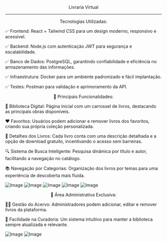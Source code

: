 <span align="center">

Livraria Virtual

</span>

-----------------------------------------------------

<p align="center">
 Tecnologias Utilizadas:
</p>
<p>✅ Frontend: React + Tailwind CSS para um design moderno, responsivo e acessível.</p>
<p>✅ Backend: Node.js com autenticação JWT para segurança e escalabilidade.</p>
<p>✅ Banco de Dados: PostgreSQL, garantindo confiabilidade e eficiência no armazenamento das informações.</p>
<p>✅ Infraestrutura: Docker para um ambiente padronizado e fácil implantação.</p>
<p>✅ Testes: Postman para validação e aprimoramento da API.</p>
<p align="center">
🔹 Principais Funcionalidades:
</p>
<p>📖 Biblioteca Digital: Página inicial com um carrossel de livros, destacando as principais obras disponíveis.</p>
<p>❤️ Favoritos: Usuários podem adicionar e remover livros dos favoritos, criando sua própria coleção personalizada.</p>
<p>📑 Detalhes dos Livros: Cada livro conta com uma descrição detalhada e a opção de download gratuito, incentivando o acesso sem barreiras.</p>
<p>🔍 Sistema de Busca Inteligente: Pesquisa dinâmica por título e autor, facilitando a navegação no catálogo.</p>
<p>📚 Navegação por Categorias: Organização dos livros por temas para uma experiência de descoberta mais fluida.</p>

![Image](https://github.com/user-attachments/assets/da6da159-1805-4202-93d5-57fc305c6d0f)
![Image](https://github.com/user-attachments/assets/93aa60e8-8b96-43a1-9e0f-2a977c521a52)
![Image](https://github.com/user-attachments/assets/be00b01e-a5ea-4a4b-a372-4eb87363f504)
![Image](https://github.com/user-attachments/assets/f493aa41-51af-4ee7-98f0-394798d60514)
![Image](https://github.com/user-attachments/assets/35938dbc-7777-4b73-9723-45b1f5bbb7d3)

<p align="center">
🔐 Área Administrativa Exclusiva:
</p>
<p>👨‍💼 Gestão do Acervo: Administradores podem adicionar, editar e remover livros da plataforma.</p>
<p>📌 Facilidade na Curadoria: Um sistema intuitivo para manter a biblioteca sempre atualizada e relevante.</p>

![Image](https://github.com/user-attachments/assets/d3cd20ff-e415-48d1-a4d0-d4325af2e014)
![Image](https://github.com/user-attachments/assets/e4567ac6-9b12-4fab-aebf-ee725f76ce55)

